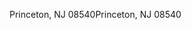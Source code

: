 <span data-ttu-id="bebed-101">Princeton, NJ 08540</span><span class="sxs-lookup"><span data-stu-id="bebed-101">Princeton, NJ 08540</span></span>